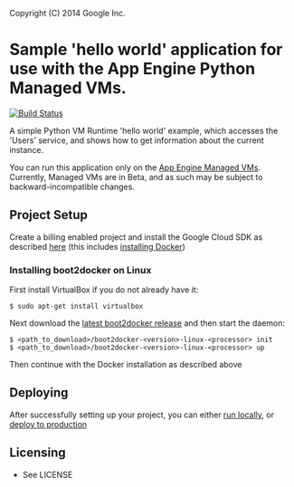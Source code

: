 Copyright (C) 2014 Google Inc.

# Sample 'hello world' application for use with the App Engine Python Managed VMs.

[![Build Status](https://travis-ci.org/GoogleCloudPlatform/hello-sample-appengine-vm-python.svg?branch=master)](https://travis-ci.org/GoogleCloudPlatform/hello-sample-appengine-vm-python)

A simple Python VM Runtime 'hello world' example, which accesses the 'Users' service, and shows how to get information about the current instance.

You can run this application only on the [App Engine Managed VMs][1]. Currently, Managed VMs are in Beta, and as such may be subject to backward-incompatible changes.

## Project Setup

Create a billing enabled project and install the Google Cloud SDK as described [here](https://cloud.google.com/appengine/docs/python/managed-vms/#install-sdk) (this includes [installing Docker](https://cloud.google.com/appengine/docs/python/managed-vms/#install-docker))

### Installing boot2docker on Linux

First install VirtualBox if you do not already have it:

```
$ sudo apt-get install virtualbox
```

Next download the [latest boot2docker release](https://github.com/boot2docker/boot2docker-cli/releases) and then start the daemon:

```
$ <path_to_download>/boot2docker-<version>-linux-<processor> init
$ <path_to_download>/boot2docker-<version>-linux-<processor> up

```

Then continue with the Docker installation as described above

## Deploying

After successfully setting up your project, you can either [run locally](https://cloud.google.com/appengine/docs/python/managed-vms/sdk#run-local), or [deploy to production](https://cloud.google.com/appengine/docs/python/managed-vms/sdk#deploy)

## Licensing

* See LICENSE

[1]: https://cloud.google.com/appengine/docs/managed-vms/
